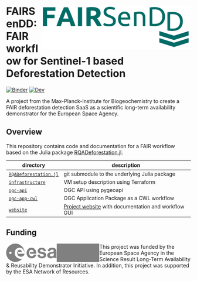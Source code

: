 # <img src='website/content/public/assets/logo-fairsendd.png' align="right" height="120px" /> FAIRSenDD: FAIR workflow for Sentinel-1 based Deforestation Detection

[![Binder](https://mybinder.org/badge_logo.svg)](https://mybinder.org/v2/gh/earthyscience/fairsendd/HEAD)
[![Dev](https://img.shields.io/badge/docs-dev-blue.svg)](https://earthyscience.github.io/fairsendd)

A project from the Max-Planck-Institute for Biogeochemistry to create a FAIR deforestation detection SaaS as a scientific long-term availability demonstrator for the European Space Agency.

## Overview

This repository contains code and documentation for a FAIR workflow based on the Julia package [RQADeforestation.jl](https://github.com/EarthyScience/RQADeforestation.jl).

| directory                                    | description                                                                            |
| -------------------------------------------- | -------------------------------------------------------------------------------------- |
| [`RQADeforestation.jl`](RQADeforestation.jl) | git submodule to the underlying Julia package                                          |
| [`infrastructure`](infrastructure)           | VM setup description using Terraform                                                   |
| [`ogc-api`](ogc-api)                         | OGC API using pygeoapi                                                                 |
| [`ogc-app-cwl`](ogc-app-cwl)                 | OGC Application Package as a CWL workflow                                              |
| [`website`](website)                         | [Project website](http://fairsendd.eodchosting.eu) with documentation and workflow GUI |

## Funding

<img src="website/content/public/assets/ESA_logo.svg" align="left" height="50px"/>
<img src="website/content/public/assets/ESA_NoR_logo.svg" align="left" height="50px" style="filter: contrast(0);"/>

This project was funded by the European Space Agency in the Science Result Long-Term Availability & Reusability Demonstrator Initiative.
In addition, this project was supported by the ESA Network of Resources.
